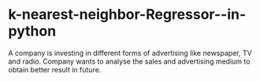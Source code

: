 # k-nearest-neighbor-Regressor--in-python

A company is investing in different forms of advertising like newspaper, TV and radio. Company wants to analyse the sales and advertising medium to obtain better result in future.
